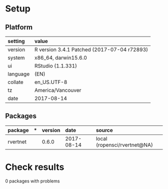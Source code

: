 # Setup

## Platform

|setting  |value                                       |
|:--------|:-------------------------------------------|
|version  |R version 3.4.1 Patched (2017-07-04 r72893) |
|system   |x86_64, darwin15.6.0                        |
|ui       |RStudio (1.1.331)                           |
|language |(EN)                                        |
|collate  |en_US.UTF-8                                 |
|tz       |America/Vancouver                           |
|date     |2017-08-14                                  |

## Packages

|package  |*  |version |date       |source                       |
|:--------|:--|:-------|:----------|:----------------------------|
|rvertnet |   |0.6.0   |2017-08-14 |local (ropensci/rvertnet@NA) |

# Check results

0 packages with problems




